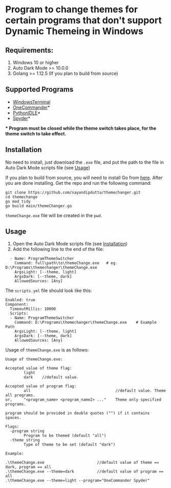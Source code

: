 # Program to change themes for certain programs that don't support Dynamic Themeing in Windows

## Requirements:
1. Windows 10 or higher
2. Auto Dark Mode >= 10.0.0
3. Golang >= 1.12.5 (If you plan to build from source)

## Supported Programs
- [WindowsTerminal](https://www.microsoft.com/en-us/p/windows-terminal/9n0dx20hk701?activetab=pivot:overviewtab)
- [OneCommander](https://www.onecommander.com/)*
- [PythonIDLE](https://www.python.org/downloads/)*
- [Spyder](https://www.spyder-ide.org/)*

**\* Program must be closed while the theme switch takes place, for the theme switch to take effect.**

## Installation
No need to install, just download the `.exe` file, and put the path to the file in Auto Dark Mode scripts file (see [Usage](#usage))

If you plan to build from source, you will need to install Go from [here](https://golang.org/doc/install).
After you are done installing. Get the repo and run the following command:
```
git clone https://github.com/sayandipdutta/themechanger.git
cd themechange
go mod tidy
go build main/themeChanger.go
```
`themeChange.exe` file will be created in the `pwd`.

## Usage
1. Open the Auto Dark Mode scripts file (see [Installation](#installation))
2. Add the following line to the end of the file:

```
  - Name: ProgramThemeSwitcher
    Command: full\path\to\themeChange.exe   # eg. D:\Programs\themechanger\themeChange.exe
    ArgsLight: [--theme, light]
    ArgsDark: [--theme, dark]
    AllowedSources: [Any]
```
The `scripts.yml` file should look like this:
```
Enabled: true
Component:
  TimeoutMillis: 10000
  Scripts:
  - Name: ProgramThemeSwitcher
    Command: D:\Programs\themechanger\themeChange.exe    # Example Path
    ArgsLight: [--theme, light]
    ArgsDark: [--theme, dark]
    AllowedSources: [Any]
```
Usage of `themeChange.exe` is as follows:
```
Usage of themeChange.exe:

Accepted value of theme flag: 
        light
        dark    //default value.

Accepted value of program flag:
        all                                     //default value. Theme all programs.
or,     "<program_name> <program_name2> ..."    Theme only specified programs.

program should be provided in double quotes ("") if it contains spaces.

Flags:
  -program string
        Program to be themed (default "all")
  -theme string
        Type of theme to be set (default "dark")

Example:

.\themeChange.exe                       //default value of theme == dark, program == all
.\themeChange.exe --theme=dark          //default value of program == all
.\themeChange.exe --theme=light --program="OneCommander Spyder"
```
